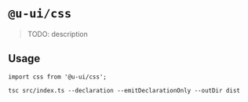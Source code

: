 # `@u-ui/css`

> TODO: description

## Usage

```
import css from '@u-ui/css';

```

```shell
tsc src/index.ts --declaration --emitDeclarationOnly --outDir dist
```
